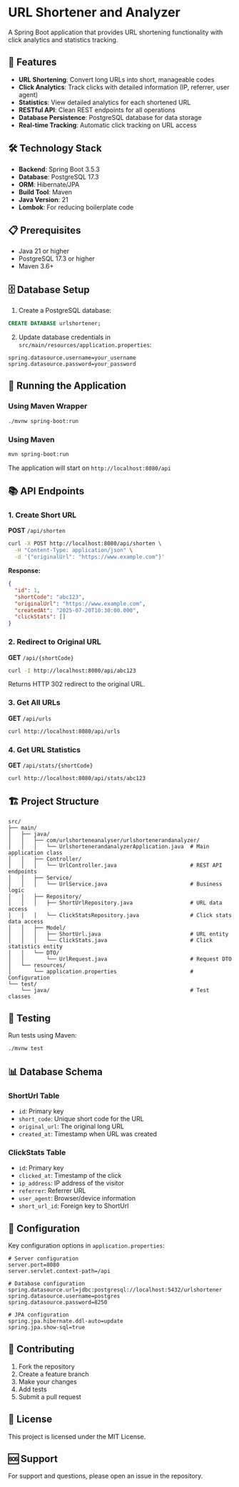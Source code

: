 # URL Shortener and Analyzer

A Spring Boot application that provides URL shortening functionality with click analytics and statistics tracking.

## 🚀 Features

- **URL Shortening**: Convert long URLs into short, manageable codes
- **Click Analytics**: Track clicks with detailed information (IP, referrer, user agent)
- **Statistics**: View detailed analytics for each shortened URL
- **RESTful API**: Clean REST endpoints for all operations
- **Database Persistence**: PostgreSQL database for data storage
- **Real-time Tracking**: Automatic click tracking on URL access

## 🛠️ Technology Stack

- **Backend**: Spring Boot 3.5.3
- **Database**: PostgreSQL 17.3
- **ORM**: Hibernate/JPA
- **Build Tool**: Maven
- **Java Version**: 21
- **Lombok**: For reducing boilerplate code

## 📋 Prerequisites

- Java 21 or higher
- PostgreSQL 17.3 or higher
- Maven 3.6+

## 🗄️ Database Setup

1. Create a PostgreSQL database:
```sql
CREATE DATABASE urlshortener;
```

2. Update database credentials in `src/main/resources/application.properties`:
```properties
spring.datasource.username=your_username
spring.datasource.password=your_password
```

## 🚀 Running the Application

### Using Maven Wrapper
```bash
./mvnw spring-boot:run
```

### Using Maven
```bash
mvn spring-boot:run
```

The application will start on `http://localhost:8080/api`

## 📚 API Endpoints

### 1. Create Short URL
**POST** `/api/shorten`
```bash
curl -X POST http://localhost:8080/api/shorten \
  -H "Content-Type: application/json" \
  -d '{"originalUrl": "https://www.example.com"}'
```

**Response:**
```json
{
  "id": 1,
  "shortCode": "abc123",
  "originalUrl": "https://www.example.com",
  "createdAt": "2025-07-20T10:30:00.000",
  "clickStats": []
}
```

### 2. Redirect to Original URL
**GET** `/api/{shortCode}`
```bash
curl -I http://localhost:8080/api/abc123
```
Returns HTTP 302 redirect to the original URL.

### 3. Get All URLs
**GET** `/api/urls`
```bash
curl http://localhost:8080/api/urls
```

### 4. Get URL Statistics
**GET** `/api/stats/{shortCode}`
```bash
curl http://localhost:8080/api/stats/abc123
```

## 🏗️ Project Structure

```
src/
├── main/
│   ├── java/
│   │   ├── com/urlshorteneanalyser/urlshortenerandanalyzer/
│   │   │   └── UrlshortenerandanalyzerApplication.java  # Main application class
│   │   ├── Controller/
│   │   │   └── UrlController.java                       # REST API endpoints
│   │   ├── Service/
│   │   │   └── UrlService.java                          # Business logic
│   │   ├── Repository/
│   │   │   ├── ShortUrlRepository.java                  # URL data access
│   │   │   └── ClickStatsRepository.java                # Click stats data access
│   │   ├── Model/
│   │   │   ├── ShortUrl.java                            # URL entity
│   │   │   └── ClickStats.java                          # Click statistics entity
│   │   └── DTO/
│   │       └── UrlRequest.java                          # Request DTO
│   └── resources/
│       └── application.properties                       # Configuration
└── test/
    └── java/                                            # Test classes
```

## 🧪 Testing

Run tests using Maven:
```bash
./mvnw test
```

## 📊 Database Schema

### ShortUrl Table
- `id`: Primary key
- `short_code`: Unique short code for the URL
- `original_url`: The original long URL
- `created_at`: Timestamp when URL was created

### ClickStats Table
- `id`: Primary key
- `clicked_at`: Timestamp of the click
- `ip_address`: IP address of the visitor
- `referrer`: Referrer URL
- `user_agent`: Browser/device information
- `short_url_id`: Foreign key to ShortUrl

## 🔧 Configuration

Key configuration options in `application.properties`:

```properties
# Server configuration
server.port=8080
server.servlet.context-path=/api

# Database configuration
spring.datasource.url=jdbc:postgresql://localhost:5432/urlshortener
spring.datasource.username=postgres
spring.datasource.password=8250

# JPA configuration
spring.jpa.hibernate.ddl-auto=update
spring.jpa.show-sql=true
```

## 🤝 Contributing

1. Fork the repository
2. Create a feature branch
3. Make your changes
4. Add tests
5. Submit a pull request

## 📄 License

This project is licensed under the MIT License.

## 🆘 Support

For support and questions, please open an issue in the repository. 